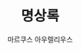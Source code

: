 ---
title: 명상록
author: 마르쿠스 아우렐리우스 
slug: audtkdr
category: book
coverUrl: http://image.kyobobook.co.kr/images/book/large/099/l9788991290099.jpg
layout: book 
---